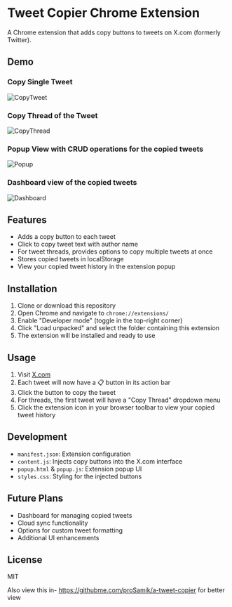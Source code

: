 # Tweet Copier Chrome Extension

A Chrome extension that adds copy buttons to tweets on X.com (formerly Twitter).

## Demo

### Copy Single Tweet
![CopyTweet](https://github.com/user-attachments/assets/cf83354b-bcba-4d99-976f-f10830837703)

### Copy Thread of the Tweet
![CopyThread](https://github.com/user-attachments/assets/5c259818-1173-45d9-8eb7-929630caa54c)

### Popup View with CRUD operations for the copied tweets
![Popup](https://github.com/user-attachments/assets/8ef2afe4-870a-46a8-8fea-fa2af10e8c58)

### Dashboard view of the copied tweets
![Dashboard](https://github.com/user-attachments/assets/917c8a86-9161-4334-be18-435cf017925d)

## Features

- Adds a copy button to each tweet
- Click to copy tweet text with author name
- For tweet threads, provides options to copy multiple tweets at once
- Stores copied tweets in localStorage
- View your copied tweet history in the extension popup

## Installation

1. Clone or download this repository
2. Open Chrome and navigate to `chrome://extensions/`
3. Enable "Developer mode" (toggle in the top-right corner)
4. Click "Load unpacked" and select the folder containing this extension
5. The extension will be installed and ready to use

## Usage

1. Visit [X.com](https://x.com)
2. Each tweet will now have a 📋 button in its action bar
3. Click the button to copy the tweet
4. For threads, the first tweet will have a "Copy Thread" dropdown menu
5. Click the extension icon in your browser toolbar to view your copied tweet history

## Development

- `manifest.json`: Extension configuration
- `content.js`: Injects copy buttons into the X.com interface
- `popup.html` & `popup.js`: Extension popup UI
- `styles.css`: Styling for the injected buttons

## Future Plans

- Dashboard for managing copied tweets
- Cloud sync functionality
- Options for custom tweet formatting
- Additional UI enhancements

## License

MIT 

Also view this in- https://githubme.com/proSamik/a-tweet-copier for better view
